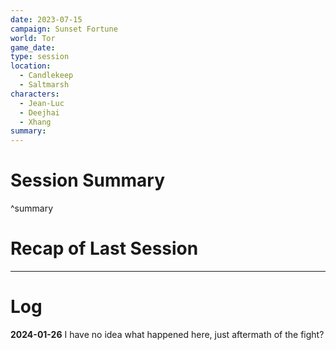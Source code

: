 ```yaml
---
date: 2023-07-15
campaign: Sunset Fortune
world: Tor
game_date: 
type: session
location:
  - Candlekeep
  - Saltmarsh
characters:
  - Jean-Luc
  - Deejhai
  - Xhang
summary:
---
```

# Session Summary

^summary
# Recap of Last Session

---
# Log
**2024-01-26** 
I have no idea what happened here, just aftermath of the fight?